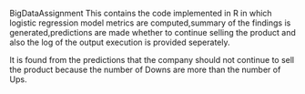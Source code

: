 BigDataAssignment This contains the code implemented in R in which logistic regression model metrics are computed,summary of the findings is generated,predictions are made whether to continue selling the product and also the log of the output execution is provided seperately.

It is found from the predictions that the company should not continue to sell the product because the number of Downs are more than the number of Ups.
